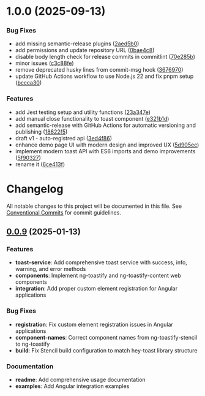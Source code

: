 # 1.0.0 (2025-09-13)


### Bug Fixes

* add missing semantic-release plugins ([2aed5b0](https://github.com/2rohityadav/ng-toastify/commit/2aed5b0f9e55f44f27344a56f6b2af52222770cd))
* add permissions and update repository URL ([0bae4c8](https://github.com/2rohityadav/ng-toastify/commit/0bae4c85165245dc3ecb794735e9c9b7ea505ead))
* disable body length check for release commits in commitlint ([70e285b](https://github.com/2rohityadav/ng-toastify/commit/70e285b41db330cd3c3f38fc0522ac24130a4afe))
* minor issues ([c3c88fe](https://github.com/2rohityadav/ng-toastify/commit/c3c88fe096b4a451cc1bed0999a6e213485ac596))
* remove deprecated husky lines from commit-msg hook ([3676970](https://github.com/2rohityadav/ng-toastify/commit/36769701f8c8990a90645d9cdaaccb843b3f8bcb))
* update GitHub Actions workflow to use Node.js 22 and fix pnpm setup ([bccca30](https://github.com/2rohityadav/ng-toastify/commit/bccca30ea5f19ab3a9db5367de95531ba6fdc0db))


### Features

* add Jest testing setup and utility functions ([23a347e](https://github.com/2rohityadav/ng-toastify/commit/23a347eb0e425231d629cea66d22bf8eb87eb0d0))
* add manual close functionality to toast component ([e321b1d](https://github.com/2rohityadav/ng-toastify/commit/e321b1d3b183034b482b8d1805ef8fc8ce4d99c1))
* add semantic-release with GitHub Actions for automatic versioning and publishing ([18622f5](https://github.com/2rohityadav/ng-toastify/commit/18622f5c73c22964a55ec056bd7240268003ae54))
* draft v1 - auto-registred api ([3ed4f86](https://github.com/2rohityadav/ng-toastify/commit/3ed4f863a01f99d7ff518d0beff4bdbcd16a621c))
* enhance demo page UI with modern design and improved UX ([5d905ec](https://github.com/2rohityadav/ng-toastify/commit/5d905ec775e1fb4fc1b8bdcd8c6ba927306850e1))
* implement modern toast API with ES6 imports and demo improvements ([5f90327](https://github.com/2rohityadav/ng-toastify/commit/5f90327f5559508ee251efc2a01f3619fd23d1d7))
* rename it ([6ce413f](https://github.com/2rohityadav/ng-toastify/commit/6ce413febfbdca2b2ffbcb303a69676b0f2e7164))

# Changelog

All notable changes to this project will be documented in this file. See [Conventional Commits](https://conventionalcommits.org) for commit guidelines.

## [0.0.9](https://github.com/2rohityadav/ng-toastify/compare/v0.0.8...v0.0.9) (2025-01-13)

### Features

* **toast-service**: Add comprehensive toast service with success, info, warning, and error methods
* **components**: Implement ng-toastify and ng-toastify-content web components
* **integration**: Add proper custom element registration for Angular applications

### Bug Fixes

* **registration**: Fix custom element registration issues in Angular applications
* **component-names**: Correct component names from ng-toastify-stencil to ng-toastify
* **build**: Fix Stencil build configuration to match hey-toast library structure

### Documentation

* **readme**: Add comprehensive usage documentation
* **examples**: Add Angular integration examples
